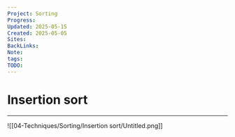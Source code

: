 ```yaml
---
Project: Sorting
Progress: 
Updated: 2025-05-15
Created: 2025-05-05
Sites: 
BackLinks: 
Note: 
tags: 
TODO: 
---
```

# Insertion sort
---

![[04-Techniques/Sorting/Insertion sort/Untitled.png]]
